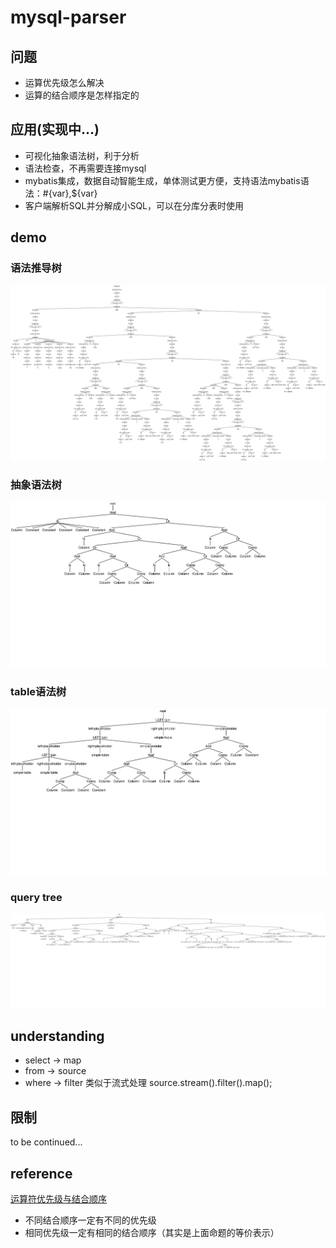 # mysql-parser

## 问题
* 运算优先级怎么解决
* 运算的结合顺序是怎样指定的

## 应用(实现中...)
* 可视化抽象语法树，利于分析
* 语法检查，不再需要连接mysql
* mybatis集成，数据自动智能生成，单体测试更方便，支持语法mybatis语法：#{var},${var}
* 客户端解析SQL并分解成小SQL，可以在分库分表时使用

## demo
### 语法推导树
![语法推导树](https://github.com/buzhidaolvtu/mysql-parser/blob/master/demo/syntax%20derivation%20parse%20tree.png)
### 抽象语法树
![抽象语法树](https://github.com/buzhidaolvtu/mysql-parser/blob/master/demo/simpfied%20ast%20tree.png)
### table语法树
![table语法树](https://github.com/buzhidaolvtu/mysql-parser/blob/master/demo/table%20ast%20tree.png)
### query tree
![query tree](https://github.com/buzhidaolvtu/mysql-parser/blob/master/demo/query.png)

## understanding
* select -> map  
* from   -> source  
* where  -> filter
  类似于流式处理 source.stream().filter().map();

## 限制
to be continued...
  
## reference  
[运算符优先级与结合顺序](https://theantlrguy.atlassian.net/wiki/spaces/ANTLR3/pages/2687077/Operator+precedence+parser)
* 不同结合顺序一定有不同的优先级
* 相同优先级一定有相同的结合顺序（其实是上面命题的等价表示）